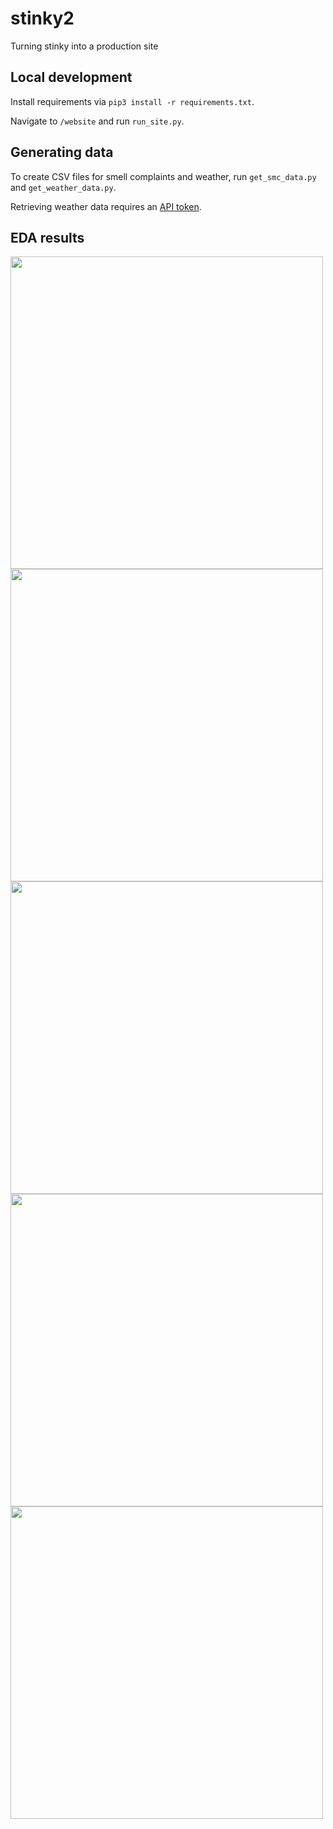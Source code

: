 # stinky2
Turning stinky into a production site

## Local development

Install requirements via `pip3 install -r requirements.txt`.

Navigate to `/website` and run `run_site.py`.

## Generating data

To create CSV files for smell complaints and weather, run `get_smc_data.py` and `get_weather_data.py`.

Retrieving weather data requires an [API token](https://www.ncdc.noaa.gov/cdo-web/token). 

## EDA results

<img src="img/scatter_temp_vs_complaints.png" width="500px">

<img src="img/scatter_wind_vs_complaints.png" width="500px">

<img src="img/wc_hist_east_sopo.png" width="500px">

<img src="img/wc_hist_west_sopo.png" width="500px">

<img src="img/wc_hist_west_end.png" width="500px">
